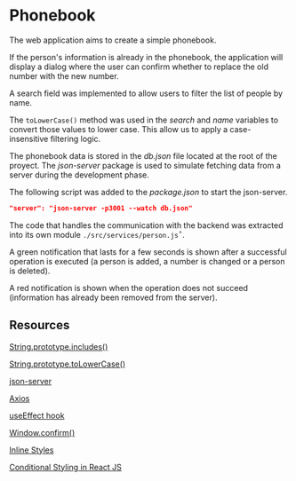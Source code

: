 # Phonebook

The web application aims to create a simple phonebook.

If the person's information is already in the phonebook, the application will display a dialog where the user can confirm whether to replace the old number with the new number.

A search field was implemented to allow users to filter the list of people by name.

The `toLowerCase()` method was used in the _search_ and _name_ variables to convert those values to lower case. This allow us to apply a case-insensitive filtering logic.

The phonebook data is stored in the _db.json_ file located at the root of the proyect. The _json-server_ package is used to simulate fetching data from a server during the development phase.

The following script was added to the _package.json_ to start the json-server.

```json
"server": "json-server -p3001 --watch db.json"
```

The code that handles the communication with the backend was extracted into its own module `./src/services/person.js˚`.

A green notification that lasts for a few seconds is shown after a successful operation is executed (a person is added, a number is changed or a person is deleted).

A red notification is shown when the operation does not succeed (information has already been removed from the server).

## Resources

[String.prototype.includes()](https://developer.mozilla.org/en-US/docs/Web/JavaScript/Reference/Global_Objects/String/includes?qs=incl)

[String.prototype.toLowerCase()](https://developer.mozilla.org/en-US/docs/Web/JavaScript/Reference/Global_Objects/String/toLowerCase)

[json-server](https://github.com/typicode/json-server)

[Axios](https://axios-http.com/docs/intro)

[useEffect hook](https://reactjs.org/docs/hooks-reference.html#useeffect)

[Window.confirm()](https://developer.mozilla.org/en-US/docs/Web/API/Window/confirm)

[Inline Styles](https://react-cn.github.io/react/tips/inline-styles.html)

[Conditional Styling in React JS](https://dev.to/salehmubashar/conditional-styling-in-react-js-3h52)
